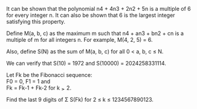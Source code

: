   <p>  It can be shown that the polynomial n4 + 4n3 + 2n2 + 5n is a multiple of 6 for every integer n. It can also be shown that 6 is the largest integer satisfying this property.  </p>  <p>  Define M(a, b, c) as the maximum m such that n4 + an3 + bn2 + cn is a multiple of m for all integers n. For example, M(4, 2, 5) = 6.  </p>  <p>  Also, define S(N) as the sum of M(a, b, c) for all 0 &lt; a, b, c &le; N.  </p>  <p>  We can verify that S(10) = 1972 and S(10000) = 2024258331114.  </p>  <p>  Let Fk be the Fibonacci sequence:<br />  F0 = 0, F1 = 1 and<br />  Fk = Fk-1 + Fk-2 for k <img src='images/symbol_ge.gif' width='10' height='12' alt='&ge;' border='0' style='vertical-align:middle;' /> 2.  </p>  <p>  Find the last 9 digits of &Sigma; S(Fk) for 2 &le; k &le; 1234567890123.  </p>  